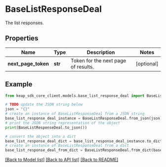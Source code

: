 # BaseListResponseDeal

The list responses.

## Properties

Name | Type | Description | Notes
------------ | ------------- | ------------- | -------------
**next_page_token** | **str** | Token for the next page of results. | [optional] 

## Example

```python
from keap_sdk_core_client.models.base_list_response_deal import BaseListResponseDeal

# TODO update the JSON string below
json = "{}"
# create an instance of BaseListResponseDeal from a JSON string
base_list_response_deal_instance = BaseListResponseDeal.from_json(json)
# print the JSON string representation of the object
print(BaseListResponseDeal.to_json())

# convert the object into a dict
base_list_response_deal_dict = base_list_response_deal_instance.to_dict()
# create an instance of BaseListResponseDeal from a dict
base_list_response_deal_from_dict = BaseListResponseDeal.from_dict(base_list_response_deal_dict)
```
[[Back to Model list]](../README.md#documentation-for-models) [[Back to API list]](../README.md#documentation-for-api-endpoints) [[Back to README]](../README.md)


